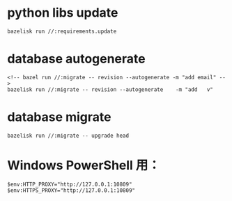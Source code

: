 
# python libs update 
    bazelisk run //:requirements.update

# database autogenerate
    <!-- bazel run //:migrate -- revision --autogenerate -m "add email" -->
    bazelisk run //:migrate -- revision --autogenerate    -m "add   v"

# database migrate
    bazelisk run //:migrate -- upgrade head

# Windows PowerShell 用：
    $env:HTTP_PROXY="http://127.0.0.1:10809"
    $env:HTTPS_PROXY="http://127.0.0.1:10809"



